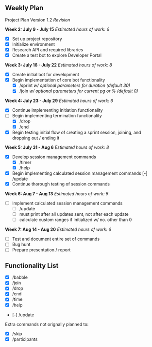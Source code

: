 ## Weekly Plan

Project Plan Version 1.2 _Revision_

**Week 2: July 9 - July 15**
_Estimated hours of work: 6_
- [x] Set up project repository
- [x] Initialize environment
- [x] Research API and required libraries
- [x] Create a test bot to explore Developer Portal

**Week 3: July 16 - July 22**
_Estimated hours of work: 8_
- [x] Create initial bot for development
- [x] Begin implementation of core bot functionality
    - [x] /sprint _w/ optional parameters for duration (default 30)_
    - [x] /join _w/ optional parameters for current pg or % (default 0)_

**Week 4: July 23 - July 29**
_Estimated hours of work: 6_
- [x] Continue implementing initiation functionality
- [ ] Begin implementing termination functionality
    - [x] /drop
    - [x] /end
- [x] Begin testing initial flow of creating a sprint session, joining, and dropping out / ending it

**Week 5: July 31 - Aug 6**
_Estimated hours of work: 8_
- [x] Develop session management commands
    - [x] /timer
    - [x] /help
- [x] Begin implementing calculated session management commands
    [-] /update
- [x] Continue thorough testing of session commands

**Week 6: Aug 7 - Aug 13**
_Estimated hours of work: 6_
- [ ] Implement calculated session management commands
    - [ ] /update
    - [ ] must print after all updates sent, not after each update
    - [ ] calculate custom ranges if initialized w/ no. other than 0

**Week 7: Aug 14 - Aug 20**
_Estimated hours of work: 6_
- [ ] Test and document entire set of commands
- [ ] Bug hunt
- [ ] Prepare presentation / report

## Functionality List
- [x] /babble
- [x] /join
- [x] /drop
- [x] /end
- [x] /time
- [x] /help
- [-] /update 

Extra commands not orignally planned to:
- [x] /skip
- [x] /participants